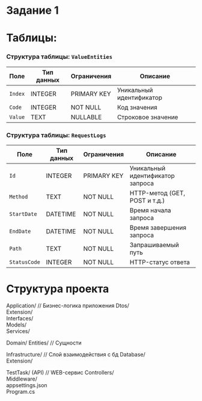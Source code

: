 # Задание 1

# Таблицы:
### Структура таблицы: `ValueEntities`

| Поле       | Тип данных | Ограничения     | Описание                |
|------------|------------|-----------------|-------------------------|
| `Index`    | INTEGER    | PRIMARY KEY     | Уникальный идентификатор |
| `Code`     | INTEGER    | NOT NULL        | Код значения            |
| `Value`    | TEXT       | NULLABLE        | Строковое значение      |

### Структура таблицы: `RequestLogs`
| Поле        | Тип данных   | Ограничения     | Описание                          |
|-------------|--------------|-----------------|-----------------------------------|
| `Id`        | INTEGER      | PRIMARY KEY     | Уникальный идентификатор запроса |
| `Method`    | TEXT         | NOT NULL        | HTTP-метод (GET, POST и т.д.)     |
| `StartDate` | DATETIME     | NOT NULL        | Время начала запроса             |
| `EndDate`   | DATETIME     | NOT NULL        | Время завершения запроса         |
| `Path`      | TEXT         | NOT NULL        | Запрашиваемый путь               |
| `StatusCode`| INTEGER      | NOT NULL        | HTTP-статус ответа                |

# Структура проекта
Application/             // Бизнес-логика приложения
  Dtos/                  
  Extension/            
  Interfaces/            
  Models/                
  Services/    
  
Domain/
  Entities/              // Сущности
  
Infrastructure/          // Слой взаимодействия с бд
  Database/             
  Extension/             
  
TestTask/ (API)          // WEB-сервис
  Controllers/           
  Middleware/            
  appsettings.json       
  Program.cs             
